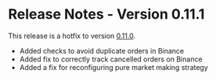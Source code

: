 # Release Notes - Version 0.11.1

This release is a hotfix to version [0.11.0](/release-notes/0.11.0).

* Added checks to avoid duplicate orders in Binance
* Added fix to correctly track cancelled orders on Binance
* Added a fix for reconfiguring pure market making strategy